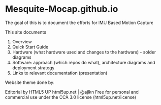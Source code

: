 # Mesquite-Mocap.github.io

The goal of this is to document the efforts for IMU Based Motion Capture 

This site documents 

1. Overview 
2. Quick Start Guide 
4. Hardware (what hardware used and changes to the hardware) - solder diagrams 
5. Software:   approach (which repos do what), architecture diagrams and deployment strategy 
6. Links to relevant documentation (presentation)  


Website theme done by:

Editorial by HTML5 UP
html5up.net | @ajlkn
Free for personal and commercial use under the CCA 3.0 license (html5up.net/license)
